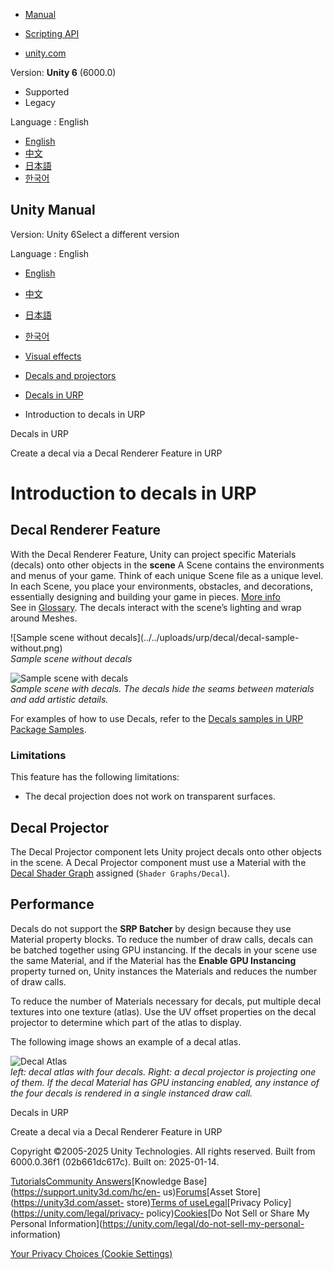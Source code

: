 [](https://docs.unity3d.com)

  * [Manual](../Manual/index.html)
  * [Scripting API](../ScriptReference/index.html)

  * [unity.com](https://unity.com/)

Version: **Unity 6** (6000.0)

  * Supported
  * Legacy

Language : English

  * [English](/Manual/urp/renderer-feature-decal.html)
  * [中文](/cn/current/Manual/urp/renderer-feature-decal.html)
  * [日本語](/ja/current/Manual/urp/renderer-feature-decal.html)
  * [한국어](/kr/current/Manual/urp/renderer-feature-decal.html)

[](https://docs.unity3d.com)

## Unity Manual

Version: Unity 6Select a different version

Language : English

  * [English](/Manual/urp/renderer-feature-decal.html)
  * [中文](/cn/current/Manual/urp/renderer-feature-decal.html)
  * [日本語](/ja/current/Manual/urp/renderer-feature-decal.html)
  * [한국어](/kr/current/Manual/urp/renderer-feature-decal.html)

  * [Visual effects](../visual-effects.html)
  * [Decals and projectors](../visual-effects-decals.html)
  * [Decals in URP](../urp/renderer-feature-decal-landing.html)
  * Introduction to decals in URP

[](../urp/renderer-feature-decal-landing.html)

Decals in URP

[](../urp/renderer-feature-decal-create.html)

Create a decal via a Decal Renderer Feature in URP

# Introduction to decals in URP

## Decal Renderer Feature

With the Decal Renderer Feature, Unity can project specific Materials (decals)
onto other objects in the **scene** A Scene contains the environments and
menus of your game. Think of each unique Scene file as a unique level. In each
Scene, you place your environments, obstacles, and decorations, essentially
designing and building your game in pieces. [More
info](../CreatingScenes.html)  
See in [Glossary](../Glossary.html#Scene). The decals interact with the
scene’s lighting and wrap around Meshes.

![Sample scene without decals](../../uploads/urp/decal/decal-sample-
without.png)  
_Sample scene without decals_

![Sample scene with decals](../../uploads/urp/decal/decal-sample-with.png)  
_Sample scene with decals. The decals hide the seams between materials and add
artistic details._

For examples of how to use Decals, refer to the [Decals samples in URP Package
Samples](package-sample-urp-package-samples.html#decals).

### Limitations

This feature has the following limitations:

  * The decal projection does not work on transparent surfaces.

## Decal Projector

The Decal Projector component lets Unity project decals onto other objects in
the scene. A Decal Projector component must use a Material with the [Decal
Shader Graph](decal-shader.html) assigned (`Shader Graphs/Decal`).

## Performance

Decals do not support the **SRP Batcher** by design because they use Material
property blocks. To reduce the number of draw calls, decals can be batched
together using GPU instancing. If the decals in your scene use the same
Material, and if the Material has the **Enable GPU Instancing** property
turned on, Unity instances the Materials and reduces the number of draw calls.

To reduce the number of Materials necessary for decals, put multiple decal
textures into one texture (atlas). Use the UV offset properties on the decal
projector to determine which part of the atlas to display.

The following image shows an example of a decal atlas.

![Decal Atlas](../../uploads/urp/decal/decal-atlas.png)  
_left: decal atlas with four decals. Right: a decal projector is projecting
one of them. If the decal Material has GPU instancing enabled, any instance of
the four decals is rendered in a single instanced draw call._

[](../urp/renderer-feature-decal-landing.html)

Decals in URP

[](../urp/renderer-feature-decal-create.html)

Create a decal via a Decal Renderer Feature in URP

Copyright ©2005-2025 Unity Technologies. All rights reserved. Built from
6000.0.36f1 (02b661dc617c). Built on: 2025-01-14.

[Tutorials](https://learn.unity.com/)[Community
Answers](https://answers.unity3d.com)[Knowledge
Base](https://support.unity3d.com/hc/en-
us)[Forums](https://forum.unity3d.com)[Asset Store](https://unity3d.com/asset-
store)[Terms of
use](https://docs.unity3d.com/Manual/TermsOfUse.html)[Legal](https://unity.com/legal)[Privacy
Policy](https://unity.com/legal/privacy-
policy)[Cookies](https://unity.com/legal/cookie-policy)[Do Not Sell or Share
My Personal Information](https://unity.com/legal/do-not-sell-my-personal-
information)

[Your Privacy Choices (Cookie Settings)](javascript:void\(0\);)

